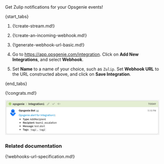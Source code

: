 Get Zulip notifications for your Opsgenie events!

{start_tabs}

1. {!create-stream.md!}

1. {!create-an-incoming-webhook.md!}

1. {!generate-webhook-url-basic.md!}

1. Go to <https://app.opsgenie.com/integration>. Click on
   **Add New Integrations**, and select **Webhook**.

1. Set **Name** to a name of your choice, such as `Zulip`. Set
   **Webhook URL** to the URL constructed above, and click on
   **Save Integration**.

{end_tabs}

{!congrats.md!}

![](/static/images/integrations/opsgenie/000.png)

### Related documentation

{!webhooks-url-specification.md!}
